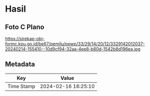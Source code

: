 # Hasil

## Foto C Plano

https://sirekap-obj-formc.kpu.go.id/be67/pemilu/ppwp/33/29/14/20/12/3329142012037-20240214-155410--10d9cf94-32aa-4ee8-b80d-1542b8d196ea.jpg


## Metadata

| Key        | Value               |
| ---------- | ------------------- |
| Time Stamp | 2024-02-16 16:25:10 |



